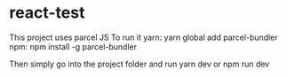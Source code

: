 # react-test
This project uses parcel JS 
To run it
yarn:
yarn global add parcel-bundler
npm:
npm install -g parcel-bundler

Then simply go into the project folder and run 
yarn dev or npm run dev

